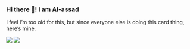 ### Hi there 👋!  I am Al-assad

I feel I’m too old for this, but since everyone else is doing this card thing, here’s mine.

<div>
  <img src="https://github-readme-stats.vercel.app/api?username=al-assad&show_icons=true" align="top"/>
  <img src="https://github-readme-stats.vercel.app/api/top-langs/?username=al-assad&hide=css,html&langs_count=8&layout=compact" align="top"/>
</div>
<br/>

<!-- [![GitHub Game of Life](https://github4life.herokuapp.com/al-assad.gif?z=6)](https://github4life.herokuapp.com/al-assad) >

